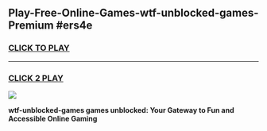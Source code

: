 
## Play-Free-Online-Games-wtf-unblocked-games-Premium #ers4e
<h3>
<a href="https://premium.freeplayer.one?title=wtf-unblocked-games&ref=8M">CLICK TO PLAY</a></h3>
<hr>

<h3>
<a href="https://premium.freeplayer.one?title=wtf-unblocked-games&ref=8M">CLICK 2 PLAY</a>
  
</h3>

<a href="https://premium.freeplayer.one?title=wtf-unblocked-games&ref=8M"><img src="https://clearcache.store/games.png"></a>


**wtf-unblocked-games games unblocked: Your Gateway to Fun and Accessible Online Gaming**
